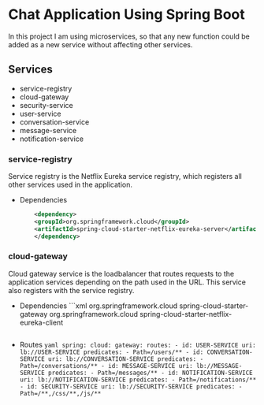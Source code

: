 # Chat Application Using Spring Boot

In this project I am using microservices, so that any new function could be added as a new service without affecting other services.

## Services

  * service-registry
  * cloud-gateway
  * security-service
  * user-service
  * conversation-service
  * message-service
  * notification-service
  
### service-registry

  Service registry is the Netflix Eureka service registry, which registers all other services used in the application.

 * Dependencies
	```xml
	    <dependency>
		<groupId>org.springframework.cloud</groupId>
		<artifactId>spring-cloud-starter-netflix-eureka-server</artifactId>
	    </dependency>
	```

### cloud-gateway

  Cloud gateway service is the loadbalancer that routes requests to the application services depending on the path used in the URL. This service also registers with the service registry.

  * Dependencies
        ```xml
	    <dependency>
		<groupId>org.springframework.cloud</groupId>
		<artifactId>spring-cloud-starter-gateway</artifactId>
	    </dependency>
	    <dependency>
		<groupId>org.springframework.cloud</groupId>
		<artifactId>spring-cloud-starter-netflix-eureka-client</artifactId>
	    </dependency>
	 ```

  * Routes
        ```yaml
	    spring:
	      cloud:
	        gateway:
	          routes:
		    - id: USER-SERVICE
		      uri: lb://USER-SERVICE
		      predicates:
		        - Path=/users/**
		    - id: CONVERSATION-SERVICE
		      uri: lb://CONVERSATION-SERVICE
		      predicates:
		        - Path=/conversations/**
		    - id: MESSAGE-SERVICE
		      uri: lb://MESSAGE-SERVICE
		      predicates:
		        - Path=/messages/**
		    - id: NOTIFICATION-SERVICE
		      uri: lb://NOTIFICATION-SERVICE
		      predicates:
		        - Path=/notifications/**
		    - id: SECURITY-SERVICE
		      uri: lb://SECURITY-SERVICE
		      predicates:
		        - Path=/**,/css/**,/js/**
        ```
